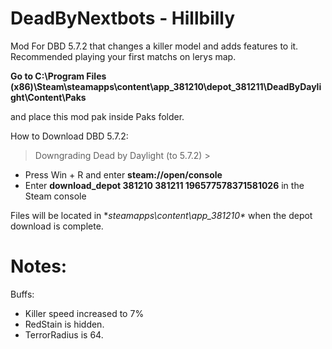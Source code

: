 # DeadByNextbots - Hillbilly
Mod For DBD 5.7.2 that changes a killer model and adds features to it.
Recommended playing your first matchs on lerys map.

 **Go to C:\Program Files (x86)\Steam\steamapps\content\app_381210\depot_381211\DeadByDaylight\Content\Paks**

and place this mod pak inside Paks folder.

How to Download DBD 5.7.2:

> Downgrading Dead by Daylight (to 5.7.2) >

* Press Win + R and enter **steam://open/console**
* Enter **download_depot 381210 381211 196577578371581026** in the Steam console

Files will be located in **steamapps\content\app_381210\** when the depot download is complete.

# Notes:

Buffs:
- Killer speed increased to 7%
- RedStain is hidden.
- TerrorRadius is 64.

